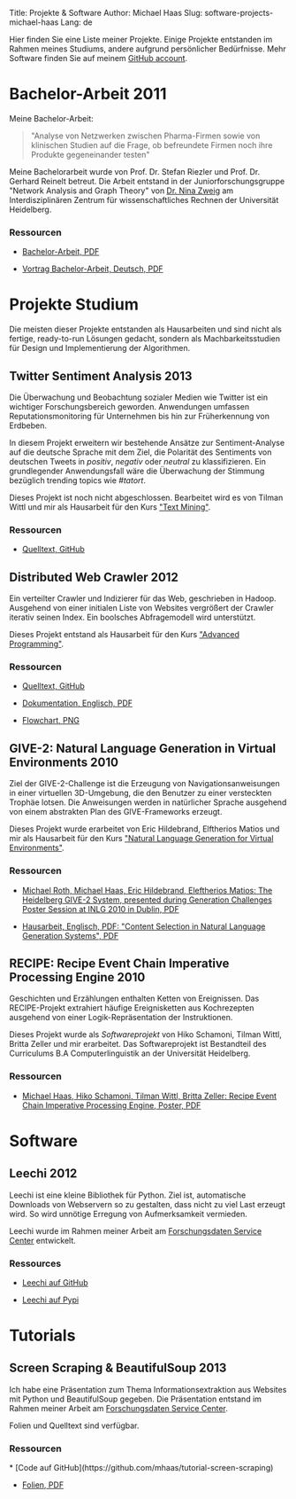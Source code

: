 Title: Projekte & Software
Author: Michael Haas
Slug: software-projects-michael-haas
Lang: de

Hier finden Sie eine Liste meiner Projekte. Einige Projekte entstanden
im Rahmen meines Studiums, andere aufgrund persönlicher Bedürfnisse.
Mehr Software finden Sie auf meinem [GitHub account](https://github.com/mhaas?tab=repositories).

Bachelor-Arbeit <span class="item-date">2011</span>
=====================================================
Meine Bachelor-Arbeit:
> "Analyse von Netzwerken zwischen Pharma-Firmen sowie von
klinischen Studien auf die Frage, ob befreundete Firmen noch ihre
Produkte gegeneinander testen"

Meine Bachelorarbeit wurde von Prof. Dr. Stefan Riezler und Prof. Dr.
Gerhard Reinelt betreut. Die Arbeit entstand in der Juniorforschungsgruppe
"Network Analysis and Graph Theory" von [Dr. Nina Zweig](http://www.ninasnet.de/)
am Interdisziplinären Zentrum für wissenschaftliches Rechnen der
Universität Heidelberg.

<h3 class="item-ressources-header">Ressourcen</h3>

<div class="item-ressources" markdown>

* [Bachelor-Arbeit, PDF](|filename|/downloads/ba-thesis/ba.pdf)

* [Vortrag Bachelor-Arbeit, Deutsch, PDF](|filename|/downloads/ba-thesis/pres_pruefung.pdf)

</div>


Projekte Studium
===================

Die meisten dieser Projekte entstanden als Hausarbeiten und sind nicht als
fertige, ready-to-run Lösungen gedacht, sondern als Machbarkeitsstudien
für Design und Implementierung der Algorithmen.

Twitter Sentiment Analysis <span class="item-date">2013</span>
--------------------------------------------------------------

Die Überwachung und Beobachtung sozialer Medien wie Twitter ist ein
wichtiger Forschungsbereich geworden. Anwendungen umfassen
Reputationsmonitoring für Unternehmen bis hin zur Früherkennung von Erdbeben.

In diesem Projekt erweitern wir bestehende Ansätze zur Sentiment-Analyse auf
die deutsche Sprache mit dem Ziel, die Polarität des Sentiments von deutschen
Tweets in *positiv*, *negativ* oder *neutral* zu klassifizieren.
Ein grundlegender Anwendungsfall wäre die Überwachung der Stimmung bezüglich
trending topics wie *#tatort*.

Dieses Projekt ist noch nicht abgeschlossen. Bearbeitet wird es von Tilman Wittl
und mir als Hausarbeit für den Kurs 
["Text Mining"](http://www.cl.uni-heidelberg.de/courses/ws12/textmining/).

<h3 class="item-ressources-header">Ressourcen</h3>

<div class="item-ressources" markdown>

* [Quelltext, GitHub](https://github.com/mhaas/twitter-sentiment-analysis)

</div>

Distributed Web Crawler <span class="item-date">2012</span>
-----------------------------------------------------------
Ein verteilter Crawler und Indizierer für das Web, geschrieben in Hadoop.
Ausgehend von einer initialen Liste von Websites vergrößert der Crawler
iterativ seinen Index. Ein boolsches Abfragemodell wird unterstützt.

Dieses Projekt entstand als Hausarbeit für den Kurs
["Advanced Programming"](http://www.cl.uni-heidelberg.de/courses/ss12/advancedprog/).


<h3 class="item-ressources-header">Ressourcen</h3>

<div class="item-ressources" markdown>

* [Quelltext, GitHub](https://github.com/mhaas/distributed-crawl)

* [Dokumentation, Englisch, PDF](|filename|/downloads/distributed-crawler/report.pdf)

* [Flowchart, PNG](|filename|/downloads/distributed-crawler/flowchart.png)

</div>

GIVE-2: Natural Language Generation in Virtual Environments <span class="item-date">2010</span>
---------------------------------------------------------------------------------------

Ziel der GIVE-2-Challenge ist die Erzeugung von Navigationsanweisungen in einer
virtuellen 3D-Umgebung, die den Benutzer zu einer versteckten Trophäe lotsen.
Die Anweisungen werden in natürlicher Sprache ausgehend von einem abstrakten
Plan des GIVE-Frameworks erzeugt.

Dieses Projekt wurde erarbeitet von Eric Hildebrand, Elftherios Matios und mir als
Hausarbeit für den Kurs
["Natural Language Generation for Virtual Environments"](http://www.cl.uni-heidelberg.de/courses/ws09/generation/).

<h3 class="item-ressources-header">Ressourcen</h3>

<div class="item-ressources" markdown>

* [Michael Roth, Michael Haas, Eric Hildebrand, Eleftherios Matios: The Heidelberg GIVE-2 System, presented during Generation Challenges Poster Session at INLG 2010 in Dublin, PDF](|filename|/downloads/give2/GIVE-2-Heidelberg.pdf)

* [Hausarbeit, Englisch, PDF: "Content Selection in Natural Language Generation Systems", PDF](|filename|/downloads/give2/hausarbeit.pdf)

</div>

RECIPE: Recipe Event Chain Imperative Processing Engine <span class="item-date">2010</span>
-------------------------------------------------------
Geschichten und Erzählungen enthalten Ketten von Ereignissen.
Das RECIPE-Projekt extrahiert häufige Ereignisketten aus Kochrezepten
ausgehend von einer Logik-Repräsentation der Instruktionen.

Dieses Projekt wurde als *Softwareprojekt* von Hiko Schamoni, Tilman Wittl,
Britta Zeller und mir erarbeitet. Das Softwareprojekt ist Bestandteil
des Curriculums B.A Computerlinguistik an der Universität Heidelberg.

<h3 class="item-ressources-header">Ressourcen</h3>
<div class="item-ressources" markdown>

* [Michael Haas, Hiko Schamoni, Tilman Wittl, Britta Zeller: Recipe Event Chain Imperative Processing Engine, Poster, PDF]()

</div>


Software
========
Leechi <span class="item-date">2012</span>
-------------------------------------------
Leechi ist eine kleine Bibliothek für Python. Ziel ist, automatische
Downloads von Webservern so zu gestalten, dass nicht zu viel Last erzeugt wird.
So wird unnötige Erregung von Aufmerksamkeit vermieden.

Leechi wurde im Rahmen meiner Arbeit am 
[Forschungsdaten Service Center](http://service.informatik.uni-mannheim.de/)
entwickelt.

<h3 class="item-ressources-header">Ressources</h3>

<div class="item-ressources" markdown>

* [Leechi auf GitHub](https://github.com/mhaas/leechi)

* [Leechi auf Pypi](https://pypi.python.org/pypi/Leechi/)

</div>


Tutorials
=========
Screen Scraping & BeautifulSoup <span class="item-date">2013</span>
-------------------------------------------------------------------
Ich habe eine Präsentation zum Thema Informationsextraktion aus
Websites mit Python und BeautifulSoup gegeben. Die Präsentation
entstand im Rahmen meiner Arbeit am 
[Forschungsdaten Service Center](http://service.informatik.uni-mannheim.de/).

Folien und Quelltext sind verfügbar.

<h3 class="item-ressources-header">Ressourcen</h3>

<div class="item-ressources" markdown>
* [Code auf GitHub](https://github.com/mhaas/tutorial-screen-scraping)

* [Folien, PDF](|filename|/downloads/tutorial-screen-scraping/slides.pdf)
</div>




